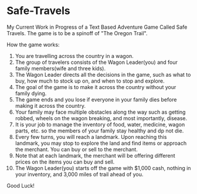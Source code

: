 # Safe-Travels
My Current Work in Progress of a Text Based Adventure Game Called Safe Travels.
The game is to be a spinoff of "The Oregon Trail".

How the game works:
  1. You are travelling across the country in a wagon.
  2. The group of travelers consists of the Wagon Leader(you) and four family members(wife and three kids).
  3. The Wagon Leader directs all the decisions in the game, such as what to buy, how much to stock up on, and when to stop and         explore.
  4. The goal of the game is to make it across the country without your family dying.
  5. The game ends and you lose if everyone in your family dies before making it across the country.
  6. Your family may face multiple obstacles along the way such as getting robbed, wheels on the wagon breaking, and most importantly, disease.
  7. It is your job to manage the inventory of food, water, medicine, wagon parts, etc. so the members of your family stay healthy and dp not die.
  8. Every few turns, you will reach a landmark. Upon reaching this landmark, you may stop to explore the land and find items or approach the merchant. You can buy or sell to the merchant.
  9. Note that at each landmark, the merchant will be offering different prices on the items you can buy and sell.
  10. The Wagon Leader(you) starts off the game with $1,000 cash, nothing in your inventory, and 3,000 miles of trail ahead of you.
  
  Good Luck!
